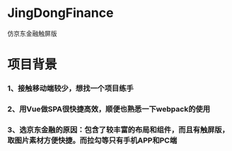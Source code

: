 # JingDongFinance
仿京东金融触屏版

# 项目背景
### 1、接触移动端较少，想找一个项目练手
### 2、用Vue做SPA很快捷高效，顺便也熟悉一下webpack的使用
### 3、选京东金融的原因：包含了较丰富的布局和组件，而且有触屏版，取图片素材方便快捷。而拉勾等只有手机APP和PC端

